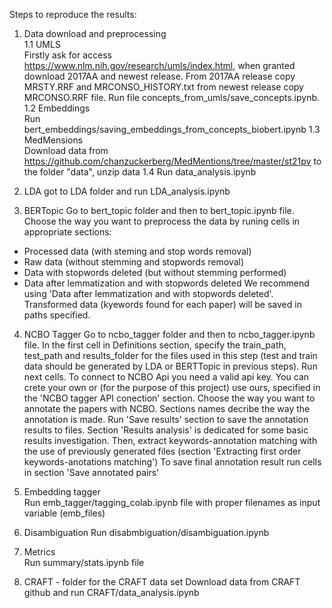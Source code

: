 Steps to reproduce the results:

1. Data download and preprocessing \
    1.1 UMLS \
    Firstly ask for access https://www.nlm.nih.gov/research/umls/index.html, when granted download 2017AA and newest release. From 2017AA release copy MRSTY.RRF and MRCONSO_HISTORY.txt from newest release copy MRCONSO.RRF file. Run file concepts_from_umls/save_concepts.ipynb.\
    1.2 Embeddings\
    Run bert_embeddings/saving_embeddings_from_concepts_biobert.ipynb
    1.3 MedMensions \
    Download data from https://github.com/chanzuckerberg/MedMentions/tree/master/st21pv to the folder "data", unzip data
    1.4 Run data_analysis.ipynb

2. LDA got to LDA folder and run LDA_analysis.ipynb

3. BERTopic 
Go to bert_topic folder and then to bert_topic.ipynb file. Choose the way you want to preprocess the data by runing cells in appropriate sections:
* Processed data (with steming and stop words removal)
* Raw data (without stemming and stopwords removal)
* Data with stopwords deleted (but without stemming performed)
* Data after lemmatization and with stopwords deleted
We recommend using 'Data after lemmatization and with stopwords deleted'.
Transformed data (kyewords found for each paper) will be saved in paths specified.  

4. NCBO Tagger
Go to ncbo_tagger folder and then to ncbo_tagger.ipynb file. In the first cell in Definitions section, specify the train_path, test_path and results_folder for the files used in this step (test and train data should be generated by LDA or BERTTopic in previous steps).
Run next cells. To connect to NCBO Api you need a valid api key. You can crete your own or (for the purpose of this project) use ours, specified in the 'NCBO tagger API conection' section.
Choose the way you want to annotate the papers with NCBO. Sections names decribe the way the annotation is made.
Run 'Save results' section to save the annotation results to files.
Section 'Results analysis' is dedicated for some basic results investigation.
Then, extract keywords-annotation matching with the use of previously generated files (section 'Extracting first order keywords-anotations matching') 
To save final annotation result run cells in section 'Save annotated pairs'

5. Embedding tagger\
Run emb_tagger/tagging_colab.ipynb file with proper filenames as input  variable (emb_files)

6. Disambiguation
Run disabmbiguation/disambiguation.ipynb

7. Metrics\
Run summary/stats.ipynb file

8. CRAFT - folder for the CRAFT data set
Download data from CRAFT github and run CRAFT/data_analysis.ipynb
